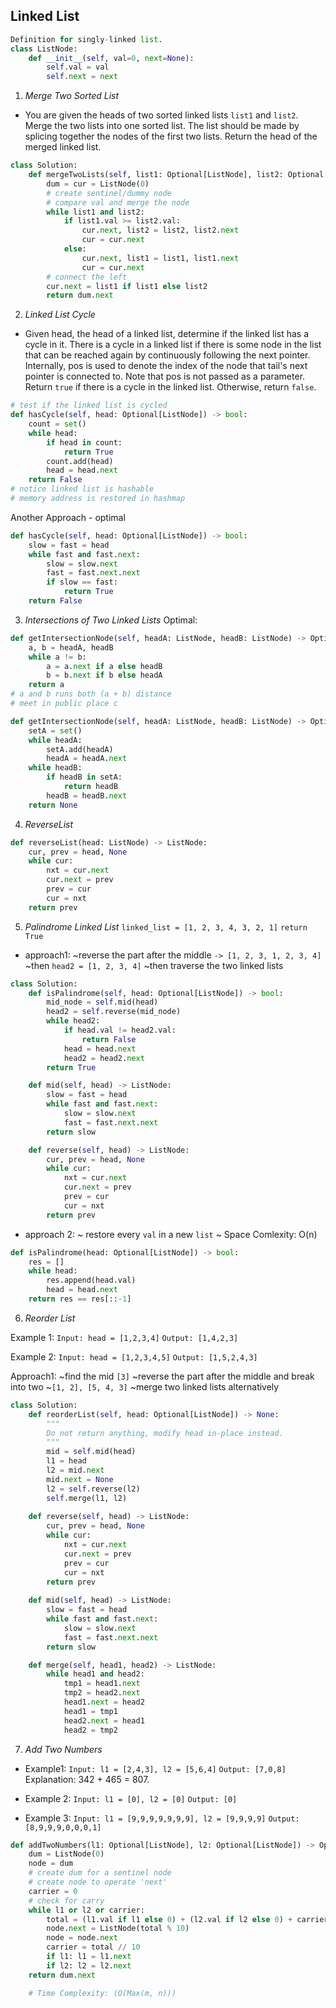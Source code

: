 ## Linked List 
```python
Definition for singly-linked list.
class ListNode:
    def __init__(self, val=0, next=None):
        self.val = val
        self.next = next
```
1. *Merge Two Sorted List*
- You are given the heads of two sorted linked lists `list1` and `list2`.
Merge the two lists into one sorted list. The list should be made by splicing together the nodes of the first two lists.
Return the head of the merged linked list.
```python
class Solution:
    def mergeTwoLists(self, list1: Optional[ListNode], list2: Optional[ListNode]) -> Optional[ListNode]:
        dum = cur = ListNode(0)
        # create sentinel/dummy node
        # compare val and merge the node
        while list1 and list2:
            if list1.val >= list2.val:
                cur.next, list2 = list2, list2.next
                cur = cur.next
            else:
                cur.next, list1 = list1, list1.next
                cur = cur.next
        # connect the left
        cur.next = list1 if list1 else list2
        return dum.next
```
2. *Linked List Cycle*
- Given head, the head of a linked list, determine if the linked list has a cycle in it.
There is a cycle in a linked list if there is some node in the list that can be reached again by continuously following the next pointer. Internally, pos is used to denote the index of the node that tail's next pointer is connected to. Note that pos is not passed as a parameter.
Return `true` if there is a cycle in the linked list. Otherwise, return `false`.
```python
# test if the linked list is cycled
def hasCycle(self, head: Optional[ListNode]) -> bool:
    count = set()
    while head:
        if head in count:
            return True
        count.add(head)
        head = head.next
    return False
# notice linked list is hashable 
# memory address is restored in hashmap
```
Another Approach - optimal
```python
def hasCycle(self, head: Optional[ListNode]) -> bool:
    slow = fast = head
    while fast and fast.next:
        slow = slow.next
        fast = fast.next.next
        if slow == fast:
            return True
    return False
```
3. *Intersections of Two Linked Lists*
Optimal:
```python
def getIntersectionNode(self, headA: ListNode, headB: ListNode) -> Optional[ListNode]:
    a, b = headA, headB
    while a != b:
        a = a.next if a else headB
        b = b.next if b else headA
    return a
# a and b runs both (a + b) distance
# meet in public place c
```
```python
def getIntersectionNode(self, headA: ListNode, headB: ListNode) -> Optional[ListNode]:
    setA = set()
    while headA:
        setA.add(headA)
        headA = headA.next
    while headB:
        if headB in setA:
            return headB
        headB = headB.next
    return None
```
4. *ReverseList*
```python
def reverseList(head: ListNode) -> ListNode:
    cur, prev = head, None
    while cur:
        nxt = cur.next
        cur.next = prev
        prev = cur
        cur = nxt
    return prev
```
5. *Palindrome Linked List*
`linked_list = [1, 2, 3, 4, 3, 2, 1]`
`return True`

- approach1: 
~reverse the part after the middle 
`-> [1, 2, 3, 1, 2, 3, 4]`
~then 
`head2 = [1, 2, 3, 4]`
~then traverse the two linked lists
```python
class Solution:
    def isPalindrome(self, head: Optional[ListNode]) -> bool:
        mid_node = self.mid(head)
        head2 = self.reverse(mid_node)
        while head2:
            if head.val != head2.val:
                return False
            head = head.next
            head2 = head2.next
        return True

    def mid(self, head) -> ListNode:
        slow = fast = head
        while fast and fast.next:
            slow = slow.next
            fast = fast.next.next
        return slow

    def reverse(self, head) -> ListNode:
        cur, prev = head, None
        while cur:
            nxt = cur.next
            cur.next = prev
            prev = cur
            cur = nxt
        return prev
```
- approach 2:
~ restore every `val` in a new `list`
~ Space Comlexity: O(n)
```python
def isPalindrome(head: Optional[ListNode]) -> bool:
    res = []
    while head:
        res.append(head.val)
        head = head.next
    return res == res[::-1]
```
6. *Reorder List*

Example 1:
`Input: head = [1,2,3,4]`
`Output: [1,4,2,3]`

Example 2:
`Input: head = [1,2,3,4,5]`
`Output: [1,5,2,4,3]`

Approach1: 
~find the mid `[3]`
~reverse the part after the middle and break into two 
~`[1, 2], [5, 4, 3]`
~merge two linked lists alternatively
```python
class Solution:
    def reorderList(self, head: Optional[ListNode]) -> None:
        """
        Do not return anything, modify head in-place instead.
        """
        mid = self.mid(head)
        l1 = head
        l2 = mid.next
        mid.next = None
        l2 = self.reverse(l2)
        self.merge(l1, l2)
            
    def reverse(self, head) -> ListNode:
        cur, prev = head, None
        while cur:
            nxt = cur.next
            cur.next = prev
            prev = cur
            cur = nxt
        return prev
    
    def mid(self, head) -> ListNode:
        slow = fast = head
        while fast and fast.next:
            slow = slow.next
            fast = fast.next.next
        return slow

    def merge(self, head1, head2) -> ListNode:
        while head1 and head2:
            tmp1 = head1.next
            tmp2 = head2.next
            head1.next = head2
            head1 = tmp1
            head2.next = head1
            head2 = tmp2
```
7. *Add Two Numbers*
- Example1:
`Input: l1 = [2,4,3], l2 = [5,6,4]`
`Output: [7,0,8]`
Explanation: 342 + 465 = 807.

- Example 2:
`Input: l1 = [0], l2 = [0]`
`Output: [0]`

- Example 3:
`Input: l1 = [9,9,9,9,9,9,9], l2 = [9,9,9,9]`
`Output: [8,9,9,9,0,0,0,1]`

```python
def addTwoNumbers(l1: Optional[ListNode], l2: Optional[ListNode]) -> Optional[ListNode]:
    dum = ListNode(0)
    node = dum 
    # create dum for a sentinel node 
    # create node to operate 'next'
    carrier = 0
    # check for carry 
    while l1 or l2 or carrier:
        total = (l1.val if l1 else 0) + (l2.val if l2 else 0) + carrier
        node.next = ListNode(total % 10)
        node = node.next
        carrier = total // 10
        if l1: l1 = l1.next
        if l2: l2 = l2.next
    return dum.next

    # Time Complexity: (O(Max(m, n)))
```
